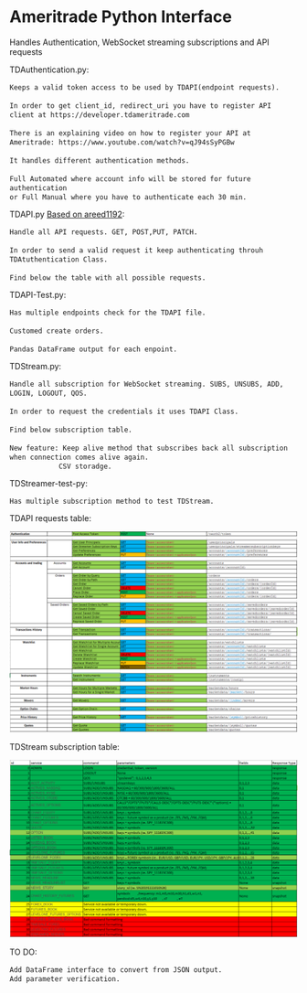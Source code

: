 # Ameritrade Python Interface
Handles Authentication, WebSocket streaming subscriptions and API requests

TDAuthentication.py:

    Keeps a valid token access to be used by TDAPI(endpoint requests).
    
    In order to get client_id, redirect_uri you have to register API client at https://developer.tdameritrade.com
    
    There is an explaining video on how to register your API at Ameritrade: https://www.youtube.com/watch?v=qJ94sSyPGBw 
    
    It handles different authentication methods.
    
    Full Automated where account info will be stored for future authentication 
    or Full Manual where you have to authenticate each 30 min.
  
TDAPI.py [Based on areed1192](https://github.com/areed1192/td-ameritrade-python-api):

    Handle all API requests. GET, POST,PUT, PATCH.
  
    In order to send a valid request it keep authenticating throuh TDAtuthentication Class.
  
    Find below the table with all possible requests.
   
 
TDAPI-Test.py:

    Has multiple endpoints check for the TDAPI file.
  
    Customed create orders.
    
    Pandas DataFrame output for each enpoint.
  
TDStream.py:

    Handle all subscription for WebSocket streaming. SUBS, UNSUBS, ADD, LOGIN, LOGOUT, QOS.
  
    In order to request the credentials it uses TDAPI Class.
  
    Find below subscription table.
    
    New feature: Keep alive method that subscribes back all subscription when connection comes alive again.
                CSV storadge. 
 
TDStreamer-test-py:

    Has multiple subscription method to test TDStream.

TDAPI requests table:

![Screenshot](TDAPITable.png)

TDStream subscription table:

![Screenshot](TDStreamerTable.png)

TO DO: 

    Add DataFrame interface to convert from JSON output.
    Add parameter verification.
             
 
